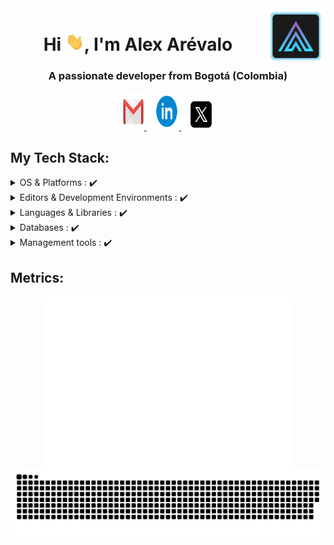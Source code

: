 <img src="https://github.com/Alexoat76/Alexoat76/blob/main/assets/Logo_Personal_Brand_AA.png" width="96" align="right" hspace="0" />
<h1 align="center">Hi <img src="https://github.com/ABSphreak/ABSphreak/blob/master/gifs/Hi.gif" width="30px">, I'm Alex Arévalo
<h3 align="center">A passionate developer from Bogotá (Colombia)</h3>

<p align='center'>
<a href="https://www.gmail.com" >
<img src="https://github.com/Alexoat76/Alexoat76/blob/main/assets/icons8-gmail.svg" alt="gmail" width="35" height="60">
</a>
&nbsp;&nbsp;
<a href="https://www.linkedin.com/in/Alexoat76" >
<img src="https://github.com/Alexoat76/Alexoat76/blob/main/assets/icons8-linkedin.svg" alt="linkedin" width="40" height="60">
</a>
&nbsp;&nbsp;
<a href="https://twitter.com/Alexoat76" >
<img src="https://github.com/Alexoat76/Alexoat76/blob/main/assets/logo-x-50.png" alt="twitter" width="40" height="50">
</a>
</p>

## My Tech Stack:

<details  style="user-select: none;">
<summary>
OS & Platforms : ✔️
</summary>
<p align='center'>
<img src="https://github.com/Alexoat76/Alexoat76/blob/main/assets/Icons8-linux.svg" alt="linux" width="40" height="60">
&nbsp;&nbsp;
<img src="https://github.com/Alexoat76/Alexoat76/blob/main/assets/icons8-ubuntu.svg" alt="ubuntu" width="35" height="60">
&nbsp;&nbsp;
<img src="https://github.com/Alexoat76/Alexoat76/blob/main/assets/icons8-WT_Logo.svg" alt="wsl_terminal" width="40" height="60">
&nbsp;&nbsp;
<img src="https://github.com/Alexoat76/Alexoat76/blob/main/assets/icons8-windows.svg" alt="windows" width="35" height="60">
&nbsp;&nbsp;
<img src="https://github.com/Alexoat76/Alexoat76/blob/main/assets/icons8-vagrant.svg" alt="vagrant" width="35" height="60">
&nbsp;&nbsp;
<img src="https://github.com/Alexoat76/Alexoat76/blob/main/assets/icons8-docker.svg" alt="docker" width="45" height="60">
</p>
</details>

<details  style="user-select: none;">
<summary>
Editors & Development Environments : ✔️
</summary>
<p align='center'>
<img src="https://github.com/Alexoat76/Alexoat76/blob/main/assets/icons8-Vs-code.svg" alt="VSCode" width="35" height="60">
&nbsp;&nbsp;
<img src="https://github.com/Alexoat76/Alexoat76/blob/main/assets/icons8-IntelliJ_IDEA.svg" alt="IntelliJ" width="35" height="60">
&nbsp;&nbsp;
<img src="https://github.com/Alexoat76/Alexoat76/blob/main/assets/icons8-PyCharm.svg" alt="PyCharm" width="35" height="60">
&nbsp;&nbsp;
<img src="https://github.com/Alexoat76/Alexoat76/blob/main/assets/icons8-Bash.svg" alt="Bash" width="40" height="60">
&nbsp;&nbsp;
<img src="https://github.com/Alexoat76/Alexoat76/blob/main/assets/icons8-vim.svg" alt="Vim" width="35" height="60">
&nbsp;&nbsp;
<img src="https://github.com/Alexoat76/Alexoat76/blob/main/assets/icons8-Emacs.svg" alt="Emacs" width="35" height="60">
&nbsp;&nbsp;
<img src="https://github.com/Alexoat76/Alexoat76/blob/main/assets/icons8-git.svg" alt="Git" width="35" height="60">
&nbsp;&nbsp;
<img src="https://github.com/Alexoat76/Alexoat76/blob/main/assets/icons8-github.svg" alt="Github" width="38" height="60">
</p>
</details>
 
<details  style="user-select: none;">
<summary>
Languages & Libraries : ✔️
</summary>
<p align='center'>
<img src="https://github.com/Alexoat76/Alexoat76/blob/main/assets/icons8-c.svg" alt="C" width="35" height="60">
&nbsp;&nbsp;
<img src="https://github.com/Alexoat76/Alexoat76/blob/main/assets/icons8-ruby.svg" alt="Ruby" width="30" height="60">
&nbsp;&nbsp;
<img src="https://github.com/Alexoat76/Alexoat76/blob/main/assets/icons8-python.svg" alt="Python" width="35" height="50">
&nbsp;&nbsp;
<img src="https://github.com/Alexoat76/Alexoat76/blob/main/assets/icons8-javascript.svg" alt="Javascript" width="32" height="60">
&nbsp;&nbsp;
<img src="https://github.com/Alexoat76/Alexoat76/blob/main/assets/icons8-HTML.svg" alt="Html5" width="25" height="50">
&nbsp;&nbsp;
<img src="https://github.com/Alexoat76/Alexoat76/blob/main/assets/icons8-CSS.svg" alt="Css3" width="30" height="60">
&nbsp;&nbsp;
<img src="https://github.com/Alexoat76/Alexoat76/blob/main/assets/icons8-node-js.svg" alt="NodeJS" width="60" height="60">
&nbsp;&nbsp;
<img src="https://github.com/Alexoat76/Alexoat76/blob/main/assets/icons8-react.svg" alt="React" width="35" height="60">
</p>
</details>

<details  style="user-select: none;">
<summary>
Databases : ✔️
</summary>
<p align='center'>
<img src="https://github.com/Alexoat76/Alexoat76/blob/main/assets/icons8-mysql.svg" alt="MySQL" width="45" height="60">
&nbsp;&nbsp;
<img src="https://github.com/Alexoat76/Alexoat76/blob/main/assets/icons8-postgres.svg" alt="Postgres" width="45" height="60">
&nbsp;&nbsp;
<img src="https://github.com/Alexoat76/Alexoat76/blob/main/assets/icons8-mongodb.svg" alt="Mongo" width="45" height="50">
&nbsp;&nbsp;
<img src="https://github.com/Alexoat76/Alexoat76/blob/main/assets/icons8-redis.svg" alt="redis" width="45" height="60">
</p>
</details>

<details  style="user-select: none;">
<summary>
Management tools : ✔️
</summary>
<p align='center'>
<img src="https://github.com/Alexoat76/Alexoat76/blob/main/assets/icons8-trello.svg" alt="Trello" width="33" height="45">
&nbsp;&nbsp;
<img src="https://github.com/Alexoat76/Alexoat76/blob/main/assets/icons8-slack.svg" alt="Slack" width="31" height="40">
&nbsp;&nbsp;
<img src="https://github.com/Alexoat76/Alexoat76/blob/main/assets/icons8-notion.svg" alt="Notion" width="34" height="40">
</p>
</details>
 
## Metrics:

<p align="center">
<img align="center" src="/github-metrics.svg" alt="Metrics" width="400"> <br>
<img align="center" src="/github-contribution-grid-snake.svg" alt="animation" width="700">
</p>
